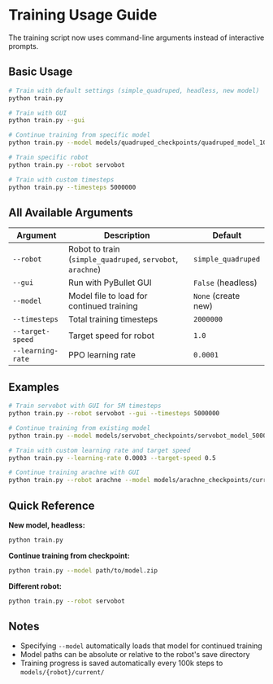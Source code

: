 # Training Usage Guide

The training script now uses command-line arguments instead of interactive prompts.

## Basic Usage

```bash
# Train with default settings (simple_quadruped, headless, new model)
python train.py

# Train with GUI
python train.py --gui

# Continue training from specific model
python train.py --model models/quadruped_checkpoints/quadruped_model_1000000_steps.zip

# Train specific robot
python train.py --robot servobot

# Train with custom timesteps
python train.py --timesteps 5000000
```

## All Available Arguments

| Argument | Description | Default |
|----------|-------------|---------|
| `--robot` | Robot to train (`simple_quadruped`, `servobot`, `arachne`) | `simple_quadruped` |
| `--gui` | Run with PyBullet GUI | `False` (headless) |
| `--model` | Model file to load for continued training | `None` (create new) |
| `--timesteps` | Total training timesteps | `2000000` |
| `--target-speed` | Target speed for robot | `1.0` |
| `--learning-rate` | PPO learning rate | `0.0001` |

## Examples

```bash
# Train servobot with GUI for 5M timesteps
python train.py --robot servobot --gui --timesteps 5000000

# Continue training from existing model
python train.py --model models/servobot_checkpoints/servobot_model_500000_steps.zip

# Train with custom learning rate and target speed
python train.py --learning-rate 0.0003 --target-speed 0.5

# Continue training arachne with GUI
python train.py --robot arachne --model models/arachne_checkpoints/current/arachne_model_1000000_steps.zip --gui
```

## Quick Reference

**New model, headless:**
```bash
python train.py
```

**Continue training from checkpoint:**
```bash
python train.py --model path/to/model.zip
```

**Different robot:**
```bash
python train.py --robot servobot
```

## Notes

- Specifying `--model` automatically loads that model for continued training
- Model paths can be absolute or relative to the robot's save directory
- Training progress is saved automatically every 100k steps to `models/{robot}/current/`

